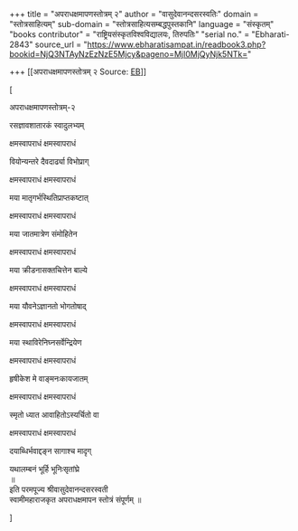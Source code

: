 +++
title = "अपराधक्षमापणस्तोत्रम् २"
author = "वासुदेवानन्दसरस्वतिः"
domain = "स्तोत्रसाहित्यम्"
sub-domain = "स्तोत्रसाहित्यसम्बद्धपुस्तकानि"
language = "संस्कृतम्"
"books contributor" = "राष्ट्रियसंस्कृतविश्वविद्यालयः, तिरुपतिः"
"serial no." = "Ebharati-2843"
source_url = "https://www.ebharatisampat.in/readbook3.php?bookid=NjQ3NTAyNzEzNzE5Mjcy&pageno=MjI0MjQyNjk5NTk="

+++
[[अपराधक्षमापणस्तोत्रम् २	Source: [EB](https://www.ebharatisampat.in/readbook3.php?bookid=NjQ3NTAyNzEzNzE5Mjcy&pageno=MjI0MjQyNjk5NTk=)]]

\[





अपराधक्षमापणस्तोत्रम्-२



रसज्ञावशातारकं स्वादुलभ्यम्

क्षमस्वापराधं क्षमस्वापराधं

वियोन्यन्तरे दैवदार्ढ्या विभोप्राग्

क्षमस्वापराधं क्षमस्वापराधं

मया मातृगर्भस्थितिप्राप्तकष्टात्

क्षमस्वापराधं क्षमस्वापराधं

मया जातमात्रेण संमोहितेन

क्षमस्वापराधं क्षमस्वापराधं

मया क्रीडनासक्तचित्तेन बाल्ये

क्षमस्वापराधं क्षमस्वापराधं

मया यौवनेऽज्ञानतो भोगतोषाद्

क्षमस्वापराधं क्षमस्वापराधं

मया स्थाविरेनिघ्नसर्वेन्द्रियेण

क्षमस्वापराधं क्षमस्वापराधं

हृषीकेश मे वाङ्मनःकायजातम्

क्षमस्वापराधं क्षमस्वापराधं

स्मृतो ध्यात आवाहितोऽस्यर्चितो वा

क्षमस्वापराधं क्षमस्वापराधं

दयाब्धिर्भवाद्दङ्न सागाश्च मादृग्

यथालम्बनं भूर्हि भूनिःसृतांघ्रे  
॥  
इति परमपूज्य श्रीवासुदेवानन्दसरस्वती  
स्वामीमहाराजकृत अपराधक्षमापन स्तोत्रं संपूर्णम् ॥




\]
